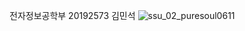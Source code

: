 전자정보공학부 20192573 김민석
![ssu_02_puresoul0611](https://user-images.githubusercontent.com/58417909/70022855-fe318980-15d8-11ea-895c-576d8b1fcc9d.jpg)
